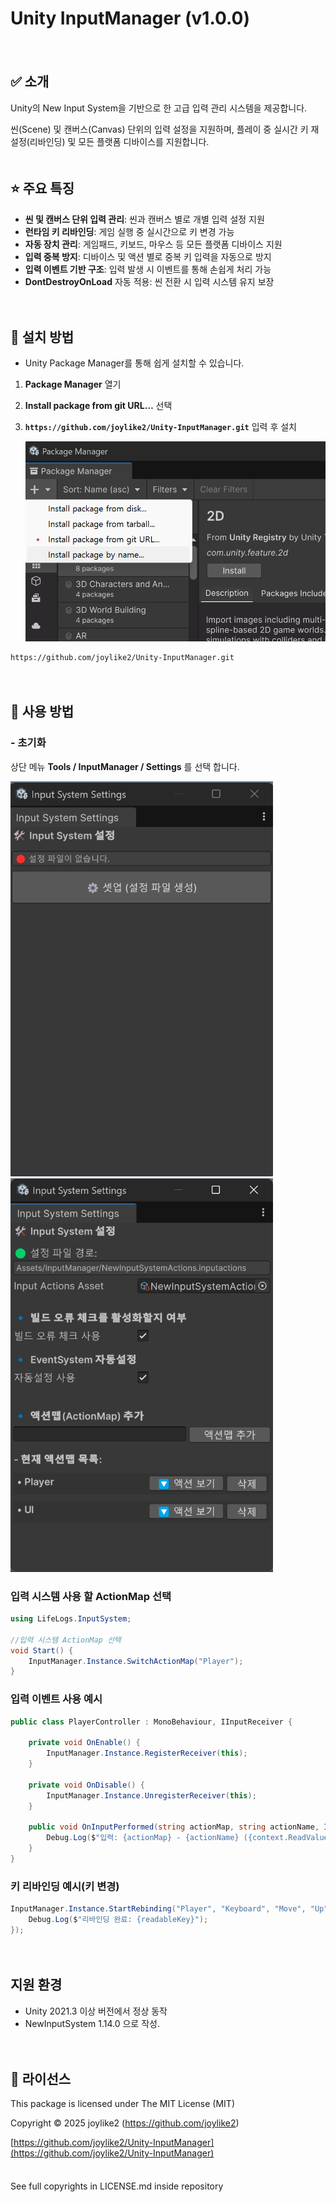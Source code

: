 # Unity InputManager (v1.0.0)
　
　
## ✅ 소개

Unity의 New Input System을 기반으로 한 고급 입력 관리 시스템을 제공합니다.

씬(Scene) 및 캔버스(Canvas) 단위의 입력 설정을 지원하며, 플레이 중 실시간 키 재설정(리바인딩) 및 모든 플랫폼 디바이스를 지원합니다.  
　
　
## ⭐ 주요 특징

* **씬 및 캔버스 단위 입력 관리**: 씬과 캔버스 별로 개별 입력 설정 지원
* **런타임 키 리바인딩**: 게임 실행 중 실시간으로 키 변경 가능
* **자동 장치 관리**: 게임패드, 키보드, 마우스 등 모든 플랫폼 디바이스 지원
* **입력 중복 방지**: 디바이스 및 액션 별로 중복 키 입력을 자동으로 방지
* **입력 이벤트 기반 구조**: 입력 발생 시 이벤트를 통해 손쉽게 처리 가능
* **DontDestroyOnLoad** 자동 적용: 씬 전환 시 입력 시스템 유지 보장

　
　
　
## 📌 설치 방법

- Unity Package Manager를 통해 쉽게 설치할 수 있습니다.

1. **Package Manager** 열기
2. **Install package from git URL…** 선택
3. **`https://github.com/joylike2/Unity-InputManager.git`** 입력 후 설치
   
   <img src="https://github.com/joylike2/Unity-SaveLoad-FileManager/blob/main/Documentation~/Img_PackageManager1.png?raw=true" width="480px">
```none
https://github.com/joylike2/Unity-InputManager.git
```

　



## 📌 사용 방법

### - 초기화
상단 메뉴 **Tools / InputManager / Settings** 를 선택 합니다.

<img src="https://github.com/joylike2/Unity-InputManager/blob/main/Documentation~/Img_PackageManager1.png?raw=true" width="420px"><img src="https://github.com/joylike2/Unity-InputManager/blob/main/Documentation~/Img_PackageManager2.png?raw=true" width="420px">

### 입력 시스템 사용 할 ActionMap 선택

```csharp
using LifeLogs.InputSystem;

//입력 시스템 ActionMap 선택
void Start() {
    InputManager.Instance.SwitchActionMap("Player");
}
```

### 입력 이벤트 사용 예시

```csharp
public class PlayerController : MonoBehaviour, IInputReceiver {

    private void OnEnable() {
        InputManager.Instance.RegisterReceiver(this);
    }

    private void OnDisable() {
        InputManager.Instance.UnregisterReceiver(this);
    }

    public void OnInputPerformed(string actionMap, string actionName, InputAction.CallbackContext context) {
        Debug.Log($"입력: {actionMap} - {actionName} ({context.ReadValueAsObject()})");
    }
}
```

### 키 리바인딩 예시(키 변경)

```csharp
InputManager.Instance.StartRebinding("Player", "Keyboard", "Move", "Up", "W", (isResult, newBinding, readableKey) => {
    Debug.Log($"리바인딩 완료: {readableKey}");
});
```
　



## 지원 환경

* Unity 2021.3 이상 버전에서 정상 동작
* NewInputSystem 1.14.0 으로 작성.　

　



## 🎉 라이선스
This package is licensed under The MIT License (MIT)

Copyright © 2025 joylike2 (https://github.com/joylike2)

[https://github.com/joylike2/Unity-InputManager](https://github.com/joylike2/Unity-InputManager)    
　

See full copyrights in LICENSE.md inside repository
　


